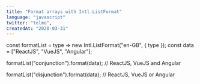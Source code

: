 ```yaml
---
title: "Format arrays with Intl.ListFormat"
language: "javascript"
twitter: "telmo",
createdAt: "2020-03-31"
---
```


const formatList = type => new Intl.ListFormat("en-GB", { type });
const data = ["ReactJS", "VueJS", "Angular"];

formatList("conjunction").format(data); // ReactJS, VueJS and Angular

formatList("disjunction").format(data); // ReactJS, VueJS or Angular
